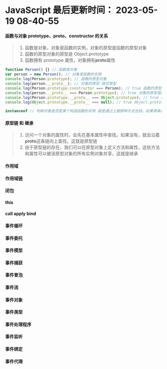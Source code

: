 <!--
 * @Description: JavaScript文档
 * @Author: panrui
 * @Date: 2021-05-20 16:44:03
 * @LastEditTime: 2023-06-07 14:34:03
 * @LastEditors: panrui
 * 不忘初心,不负梦想
-->

# JavaScript 最后更新时间： 2023-05-19 08-40-55

#### 函数与对象 prototype、**proto**、constructor 的关系

> 1.  函数是对象，对象是函数的实例，对象的原型是函数的原型对象
> 2.  函数的原型对象的原型是 Object.prototype
> 3.  函数拥有 prototype 属性，对象拥有**proto**属性

```js
function Person() {} // 函数是对象
var person = new Person(); // 对象是函数的实例
console.log(Person.prototype); // 函数的原型对象
console.log(person.__proto__); // 对象的原型 隐式原型
console.log(Person.prototype.constructor === Person); // true 函数的原型对象的构造函数是函数本身
console.log(person.__proto__ === Person.prototype); // true 对象的原型是函数的原型对象
console.log(Person.prototype.__proto__ === Object.prototype); // true 函数的原型对象的原型是Object.prototype
console.log(Object.prototype.__proto__ === null); // true Object.prototype的原型是null

instanceof // 判断对象是否是某个构造函数的实例 就是通过上面那种方式去找，如果两条线相交就是true
```

#### 原型链 和 继承

> 1.  访问一个对象的属性时，会先在基本属性中查找，如果没有，就会沿着**proto**这条链向上查找，这就是原型链
> 2.  由于原型链的存在，我们可以在原型对象上定义方法和属性，这些方法和属性可以被该原型对象的所有实例对象共享，这就是继承

#### 作用域

#### 作用域链

#### 闭包

#### this

#### call apply bind

#### 事件循环

#### 事件委托

#### 事件模型

#### 事件捕获

#### 事件冒泡

#### 事件流

#### 事件对象

#### 事件类型

#### 事件处理程序

#### 事件监听

#### 事件绑定

#### 事件代理

